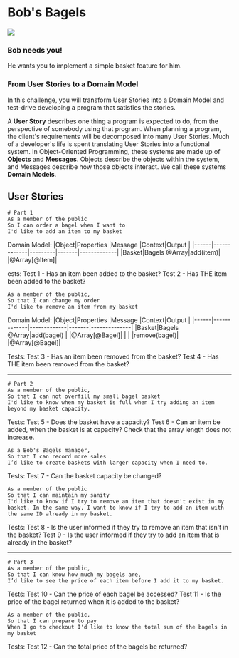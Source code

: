 # Bob's Bagels

![](../../_images/bagels.jpg)

### Bob needs you!

He wants you to implement a simple basket feature for him.

### From User Stories to a Domain Model

In this challenge, you will transform User Stories into a Domain Model and test-drive developing a program that satisfies the stories.

A **User Story** describes one thing a program is expected to do, from the perspective of somebody using that program. When planning a program, the client's requirements will be decomposed into many User Stories. Much of a developer's life is spent translating User Stories into a functional system. In Object-Oriented Programming, these systems are made up of **Objects** and **Messages**. Objects describe the objects within the system, and Messages describe how those objects interact. We call these systems **Domain Models**.


## User Stories

```
# Part 1
As a member of the public
So I can order a bagel when I want to
I'd like to add an item to my basket
```
Domain Model:
|Object|Properties   |Message  |Context|Output       |
|------|-------------|---------|-------|-------------|
|Basket|Bagels @Array|add(item)|       |@Array[@Item]|

ests:
Test 1 - Has an item been added to the basket?
Test 2 - Has THE item been added to the basket? 

```
As a member of the public,
So that I can change my order
I'd like to remove an item from my basket
```
Domain Model:
|Object|Properties   |Message      |Context|Output        |
|------|-------------|-------------|-------|--------------|
|Basket|Bagels @Array|add(bagel)   |       |@Array[@Bagel]|
|      |             |remove(bagel)|       |@Array[@Bagel]|

Tests:
Test 3 - Has an item been removed from the basket?
Test 4 - Has THE item been removed from the basket?

---
```
# Part 2
As a member of the public,
So that I can not overfill my small bagel basket
I'd like to know when my basket is full when I try adding an item beyond my basket capacity.
```
Tests:
Test 5 - Does the basket have a capacity?
Test 6 - Can an item be added, when the basket is at capacity? Check that the array length does not increase.

```
As a Bob's Bagels manager,
So that I can record more sales
I’d like to create baskets with larger capacity when I need to.
```
Tests:
Test 7 - Can the basket capacity be changed?

```
As a member of the public
So that I can maintain my sanity
I'd like to know if I try to remove an item that doesn't exist in my basket. In the same way, I want to know if I try to add an item with the same ID already in my basket.
```
Tests:
Test 8 - Is the user informed if they try to remove an item that isn't in the basket?
Test 9 - Is the user informed if they try to add an item that is already in the basket? 

---
```
# Part 3
As a member of the public,
So that I can know how much my bagels are,
I’d like to see the price of each item before I add it to my basket.
```
Tests: 
Test 10 - Can the price of each bagel be accessed?
Test 11 - Is the price of the bagel returned when it is added to the basket?

```
As a member of the public,
So that I can prepare to pay
When I go to checkout I'd like to know the total sum of the bagels in my basket
```
Tests:
Test 12 - Can the total price of the bagels be returned? 

